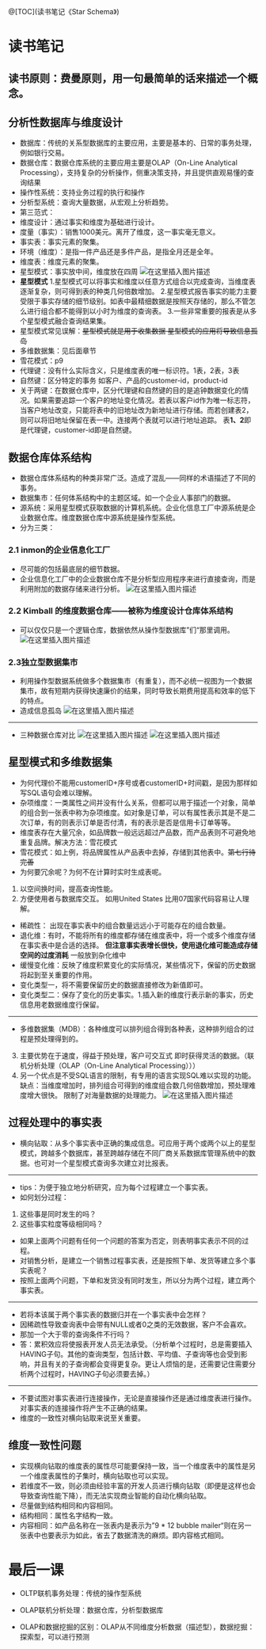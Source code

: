 @[TOC](读书笔记《Star Schema》)
# 读书笔记
## 读书原则：费曼原则，用一句最简单的话来描述一个概念。
## 分析性数据库与维度设计
* 数据库：传统的关系型数据库的主要应用，主要是基本的、日常的事务处理，例如银行交易。
* 数据仓库：数据仓库系统的主要应用主要是OLAP（On-Line Analytical Processing），支持复杂的分析操作，侧重决策支持，并且提供直观易懂的查询结果
* 操作性系统：支持业务过程的执行和操作
* 分析型系统：查询大量数据，从宏观上分析趋势。
* 第三范式：
* 维度设计：通过事实和维度为基础进行设计。
* 度量（事实）：销售1000美元。离开了维度，这一事实毫无意义。
* 事实表：事实元素的聚集。
* 环境（维度）：是指一件产品还是多件产品，是指全月还是全年。
* 维度表：维度元素的聚集。
* 星型模式：事实放中间，维度放在四周  ![在这里插入图片描述](https://img-blog.csdnimg.cn/20190312213748506.png?x-oss-process=image/watermark,type_ZmFuZ3poZW5naGVpdGk,shadow_10,text_aHR0cHM6Ly9ibG9nLmNzZG4ubmV0L3dlaXhpbl8zNzU0NjU0Mg==,size_16,color_FFFFFF,t_70)
* **星型模式** 1.星型模式可以将事实和维度以任意方式组合以完成查询，当维度表逐渐复杂，则可得到表的种类几何倍数增加。   2.星型模式报告事实的能力主要受限于事实存储的细节级别。如表中最精细数据是按照天存储的，那么不管怎么进行组合都不能得到以小时为维度的查询表。  3.一些非常重要的报表是从多个星型模式融合查询结果集。
* 星型模式常见误解：~~星型模式就是用于收集数据   星型模式的应用将导致信息孤岛~~
* 多维数据集：见后面章节
* 雪花模式：p9
* 代理键：没有什么实际含义，只是维度表的唯一标识符。1表，2表，3表
* 自然键：区分特定的事务  如客户、产品的customer-id，product-id
* 关于两键：在数据仓库中，区分代理键和自然键的目的是追钟数据变化的情况。如果需要追踪一个客户的地址变化情况。若表以客户id作为唯一标志符，当客户地址改变，只能将表中的旧地址改为新地址进行存储。而若创建表2，则可以将旧地址保留在表一中。连接两个表就可以进行地址追踪。  表**1、2**即是代理键，customer-id即是自然键。

## 数据仓库体系结构
* 数据仓库体系结构的种类非常广泛。造成了混乱——同样的术语描述了不同的事务。
* 数据集市：任何体系结构中的主题区域。如一个企业人事部门的数据。
* 源系统：采用星型模式获取数据的计算机系统。企业化信息工厂中源系统是企业数据仓库。维度数据仓库中源系统是操作型系统。
* 分为三类：
### 2.1 inmon的企业信息化工厂
* 尽可能的包括最底层的细节数据。
* 企业信息化工厂中的企业数据仓库不是分析型应用程序来进行直接查询，而是利用附加的数据存储来进行分析。
![在这里插入图片描述](https://img-blog.csdnimg.cn/20190313075139306.png?x-oss-process=image/watermark,type_ZmFuZ3poZW5naGVpdGk,shadow_10,text_aHR0cHM6Ly9ibG9nLmNzZG4ubmV0L3dlaXhpbl8zNzU0NjU0Mg==,size_16,color_FFFFFF,t_70)
### 2.2 Kimball 的维度数据仓库——被称为维度设计仓库体系结构
* 可以仅仅只是一个逻辑仓库，数据依然从操作型数据库”们“那里调用。
![在这里插入图片描述](https://img-blog.csdnimg.cn/20190313075225234.png?x-oss-process=image/watermark,type_ZmFuZ3poZW5naGVpdGk,shadow_10,text_aHR0cHM6Ly9ibG9nLmNzZG4ubmV0L3dlaXhpbl8zNzU0NjU0Mg==,size_16,color_FFFFFF,t_70)
### 2.3独立型数据集市
* 利用操作型数据系统做多个数据集市（有重复），而不必统一视图为一个数据集市，故有短期内获得快速廉价的结果，同时导致长期费用提高和效率的低下的特点。
* 造成信息孤岛
![在这里插入图片描述](https://img-blog.csdnimg.cn/20190313075308160.png?x-oss-process=image/watermark,type_ZmFuZ3poZW5naGVpdGk,shadow_10,text_aHR0cHM6Ly9ibG9nLmNzZG4ubmV0L3dlaXhpbl8zNzU0NjU0Mg==,size_16,color_FFFFFF,t_70)
*******
* 三种数据仓库对比
![在这里插入图片描述](https://img-blog.csdnimg.cn/20190313075429602.png?x-oss-process=image/watermark,type_ZmFuZ3poZW5naGVpdGk,shadow_10,text_aHR0cHM6Ly9ibG9nLmNzZG4ubmV0L3dlaXhpbl8zNzU0NjU0Mg==,size_16,color_FFFFFF,t_70)
![在这里插入图片描述](https://img-blog.csdnimg.cn/20190313075741856.png?x-oss-process=image/watermark,type_ZmFuZ3poZW5naGVpdGk,shadow_10,text_aHR0cHM6Ly9ibG9nLmNzZG4ubmV0L3dlaXhpbl8zNzU0NjU0Mg==,size_16,color_FFFFFF,t_70)
##  星型模式和多维数据集
* 为何代理价不能用customerID+序号或者customerID+时间戳，是因为那样如写SQL语句会难以理解。
* 杂项维度：一类属性之间并没有什么关系，但都可以用于描述一个对象，简单的组合到一张表中称为杂项维度。如对象是订单，可以有属性表示其是不是二次订单，有的则表示订单是否付清，有的表示是否是信用卡订单等等。
* 维度表存在大量冗余，如品牌数一般远远超过产品数，而产品表则不可避免地重复品牌。解决方法：雪花模式
* 雪花模式：如上例，将品牌属性从产品表中去掉，存储到其他表中。~~第七行待完善~~
* 为何要冗余呢？为何不在计算时实时生成表呢。
1. 以空间换时间，提高查询性能。
2. 方便使用者与数据库交互。   如用United States 比用07国家代码容易让人理解。
* 稀疏性： 出现在事实表中的组合数量远远小于可能存在的组合数量。
* 退化维：有时，不能将所有的维度都存储在维度表中，将一个或多个维度存储在事实表中是合适的选择。  **但注意事实表增长很快，使用退化维可能造成存储空间的过度消耗**  一般放到杂化维中
* 缓慢变化维：反映了维度积累变化的实际情况，某些情况下，保留的历史数据将起到至关重要的作用。
* 变化类型一，将不需要保留历史的数据直接修改为新值即可。
* 变化类型二：保存了变化的历史事实。1.插入新的维度行表示新的事实，历史信息用老数据维度行保留。
*******
* 多维数据集（MDB）：各种维度可以排列组合得到各种表，这种排列组合的过程是预处理得到的。
3. 主要优势在于速度，得益于预处理，客户可交互式
即时获得灵活的数据。（联机分析处理（OLAP（On-Line Analytical Processing）））
4. 另一个优点是不受SQL语言的限制，有专用的语言实现SQL难以实现的功能。
缺点：当维度增加时，排列组合可得到的维度组合数几何倍数增加，预处理难度增大很快。    限制了对海量数据的处理能力。
 ![在这里插入图片描述](https://img-blog.csdnimg.cn/20190313150842112.png?x-oss-process=image/watermark,type_ZmFuZ3poZW5naGVpdGk,shadow_10,text_aHR0cHM6Ly9ibG9nLmNzZG4ubmV0L3dlaXhpbl8zNzU0NjU0Mg==,size_16,color_FFFFFF,t_70)
 ## 过程处理中的事实表
 * 横向钻取：从多个事实表中正确的集成信息。可应用于两个或两个以上的星型模式，跨越多个数据库，甚至跨越存储在不同厂商关系数据库管理系统中的数据。也可对一个星型模式查询多次建立对比报表。
 * ********
 * tips：为便于独立地分析研究，应为每个过程建立一个事实表。
 * 如何划分过程：
 1. 这些事是同时发生的吗？
 2. 这些事实粒度等级相同吗？
* 如果上面两个问题有任何一个问题的答案为否定，则表明事实表示不同的过程。
* 对销售分析，是建立一个销售过程事实表，还是按照下单、发货等建立多个事实表呢？
* 按照上面两个问题，下单和发货没有同时发生，所以分为两个过程，建立两个事实表。 
**********
* 若将本该属于两个事实表的数据归并在一个事实表中会怎样？
* 因稀疏性导致查询表中会带有NULL或者0之类的无效数据，客户不会喜欢。
* 那加一个大于零的查询条件不行吗？
* 答：累积效应将使报表开发人员无法承受。（分析单个过程时，总是需要插入HAVING子句。其他的查询类型，包括计数、平均值、子查询等也会受到影响，并且有关的子查询都会变得更复杂。更让人烦恼的是，还需要记住需要分析两个过程时，HAVING子句必须要去掉。） 
********
* 不要试图对事实表进行连接操作，无论是直接操作还是通过维度表进行操作。对事实表的连接操作将产生不正确的结果。
* 维度的一致性对横向钻取来说至关重要。

## 维度一致性问题
* 实现横向钻取的维度表的属性尽可能要保持一致，当一个维度表中的属性是另一个维度表属性的子集时，横向钻取也可以实现。
* 若维度不一致，则必须由经验丰富的开发人员进行横向钻取（即便是这样也会导致查询性能下降），而无法实现商业智能的自动化横向钻取。
* 尽量做到结构相同和内容相同。
* 结构相同：属性名字结构一致。
* 内容相同：如产品名称在一张表内是表示为”9 * 12 bubble mailer“则在另一张表中也要表示为如此，省去了数据清洗的麻烦。即内容格式相同。


# 最后一课
* OLTP联机事务处理：传统的操作型系统
* OLAP联机分析处理：数据仓库，分析型数据库

* OLAP和数据挖掘的区别：OLAP从不同维度分析数据（描述型），数据挖掘：探索型，可以进行预测
